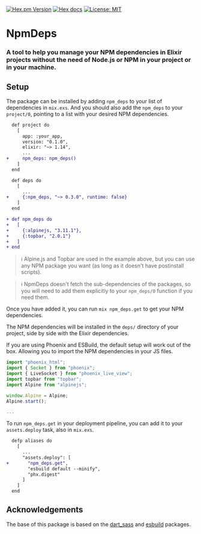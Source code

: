 [![Hex.pm Version](https://img.shields.io/hexpm/v/npm_deps.svg?color=blueviolet)](https://hex.pm/packages/npm_deps)
[![Hex docs](https://img.shields.io/badge/hex.pm-docs-blue.svg?style=flat)](https://hexdocs.pm/npm_deps)
[![License: MIT](https://img.shields.io/badge/License-MIT-green.svg)](./LICENSE)


# NpmDeps

<!-- MDOC !-->

### A tool to help you manage your NPM dependencies in Elixir projects without the need of Node.js or NPM in your project or in your machine.


## Setup

The package can be installed by adding `npm_deps` to your list of dependencies in `mix.exs`. And you should also add the `npm_deps` to your `project/0`, pointing to a list with your desired NPM dependencies.

```diff
  def project do
    [
      app: :your_app,
      version: "0.1.0",
      elixir: "~> 1.14",
      ...
+     npm_deps: npm_deps()
    ]
  end

  def deps do
    [
      ...
+     {:npm_deps, "~> 0.3.0", runtime: false}
    ]
  end

+ def npm_deps do
+   [
+     {:alpinejs, "3.11.1"},
+     {:topbar, "2.0.1"}
+   ]
+ end
```

> ℹ️ Alpine.js and Topbar are used in the example above, but you can use any NPM package you want (as long as it doesn't have postinstall scripts).

> ℹ️ NpmDeps doesn't fetch the sub-dependencies of the packages, so you will need to add them explicitly to your `npm_deps/0` function if you need them.

Once you have added it, you can run `mix npm_deps.get` to get your NPM dependencies.  

The NPM dependencies will be installed in the `deps/` directory of your project, side by side with the Elixir dependencies.  

If you are using Phoenix and ESBuild, the default setup will work out of the box. Allowing you to import the NPM dependencies in your JS files.

```javascript
import "phoenix_html";
import { Socket } from "phoenix";
import { LiveSocket } from "phoenix_live_view";
import topbar from "topbar";
import Alpine from "alpinejs";

window.Alpine = Alpine;
Alpine.start();

...
```

To run `npm_deps.get` in your deployment pipeline, you can add it to your `assets.deploy` task, also in `mix.exs`.

```diff
  defp aliases do
    [
      ...
      "assets.deploy": [
+       "npm_deps.get",
        "esbuild default --minify",
        "phx.digest"
      ]
    ]
  end
```

<!-- MDOC !-->

## Acknowledgements
The base of this package is based on the [dart_sass](https://github.com/CargoSense/dart_sass) and [esbuild](https://github.com/phoenixframework/esbuild) packages.
